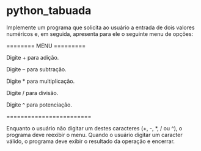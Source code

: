 # python_tabuada

Implemente um programa que solicita ao usuário a entrada de dois valores numéricos e, em seguida,
 apresenta para ele o seguinte menu de opções:

========  MENU  =========

Digite + para adição.

Digite – para subtração.

Digite * para multiplicação.

Digite / para divisão.

Digite ^ para potenciação.

========================

Enquanto o usuário não digitar um destes caracteres (+, -, *, / ou ^), o programa deve reexibir o menu.
 Quando o usuário digitar um caracter válido, o programa deve exibir o resultado da operação e encerrar.
